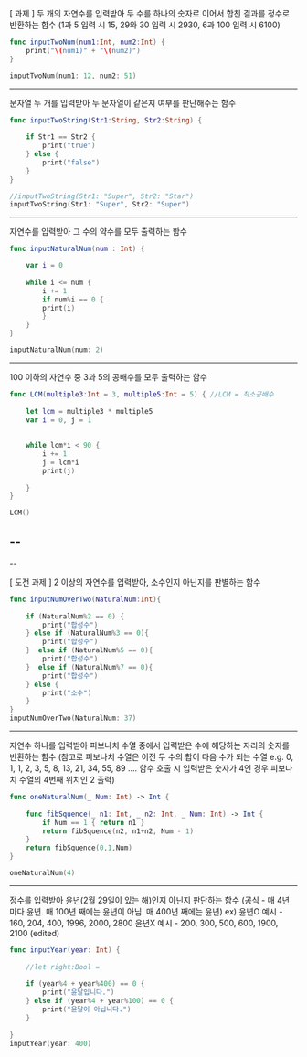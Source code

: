 


[ 과제 ]
두 개의 자연수를 입력받아 두 수를 하나의 숫자로 이어서 합친 결과를 정수로 반환하는 함수 (1과 5 입력 시 15,  29와 30 입력 시 2930,  6과 100 입력 시 6100)

```swift
func inputTwoNum(num1:Int, num2:Int) {
    print("\(num1)" + "\(num2)")
}

inputTwoNum(num1: 12, num2: 51)
```


---
문자열 두 개를 입력받아 두 문자열이 같은지 여부를 판단해주는 함수

```swift
func inputTwoString(Str1:String, Str2:String) {
    
    if Str1 == Str2 {
        print("true")
    } else {
        print("false")
    }
}

//inputTwoString(Str1: "Super", Str2: "Star")
inputTwoString(Str1: "Super", Str2: "Super")
```

---
자연수를 입력받아 그 수의 약수를 모두 출력하는 함수

```swift
func inputNaturalNum(num : Int) {

    var i = 0
    
    while i <= num {
        i += 1
        if num%i == 0 {
        print(i)
        }
    }
}

inputNaturalNum(num: 2)
```

---
100 이하의 자연수 중 3과 5의 공배수를 모두 출력하는 함수

```swift
func LCM(multiple3:Int = 3, multiple5:Int = 5) { //LCM = 최소공배수
    
    let lcm = multiple3 * multiple5
    var i = 0, j = 1
    
    
    while lcm*i < 90 {
        i += 1
        j = lcm*i
        print(j)
        
    }
}

LCM()

```

--
--
--

[ 도전 과제 ]
2 이상의 자연수를 입력받아, 소수인지 아닌지를 판별하는 함수

```swift
func inputNumOverTwo(NaturalNum:Int){
    
    if (NaturalNum%2 == 0) {
        print("합성수")
    } else if (NaturalNum%3 == 0){
        print("합성수")
    }  else if (NaturalNum%5 == 0){
        print("합성수")
    }  else if (NaturalNum%7 == 0){
        print("합성수")
    } else {
        print("소수")
    }
}
inputNumOverTwo(NaturalNum: 37)
```

---
자연수 하나를 입력받아 피보나치 수열 중에서 입력받은 수에 해당하는 자리의 숫자를 반환하는 함수
(참고로 피보나치 수열은 이전 두 수의 합이 다음 수가 되는 수열
e.g.  0, 1, 1, 2, 3, 5, 8, 13, 21, 34, 55, 89 ....
함수 호출 시 입력받은 숫자가 4인 경우 피보나치 수열의 4번째 위치인 2 출력)

```swift
func oneNaturalNum(_ Num: Int) -> Int {
    
    func fibSquence(_ n1: Int, _ n2: Int, _ Num: Int) -> Int {
        if Num == 1 { return n1 }
        return fibSquence(n2, n1+n2, Num - 1)
    }
    return fibSquence(0,1,Num)
}

oneNaturalNum(4)
```


---
정수를 입력받아 윤년(2월 29일이 있는 해)인지 아닌지 판단하는 함수
(공식 - 매 4년 마다 윤년. 매 100년 째에는 윤년이 아님. 매 400년 째에는 윤년)
ex) 윤년O 예시 - 160, 204, 400, 1996, 2000, 2800
    윤년X 예시 - 200, 300, 500, 600, 1900, 2100 (edited)


```swift
func inputYear(year: Int) {
    
    //let right:Bool =
    
    if (year%4 + year%400) == 0 {
        print("윤달입니다.")
    } else if (year%4 + year%100) == 0 {
        print("윤달이 아닙니다.")
    }
    
}
inputYear(year: 400)
```
